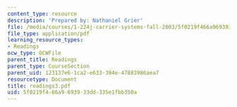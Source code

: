 ```yaml
---
content_type: resource
description: 'Prepared by: Nathaniel Grier'
file: /media/courses/1-224j-carrier-systems-fall-2003/5f0219f466a9693933dd335e1fbb350a_readings3.pdf
file_type: application/pdf
learning_resource_types:
- Readings
ocw_type: OCWFile
parent_title: Readings
parent_type: CourseSection
parent_uid: 123137e6-1ca2-e633-394e-47883986aea7
resourcetype: Document
title: readings3.pdf
uid: 5f0219f4-66a9-6939-33dd-335e1fbb350a
---
```

